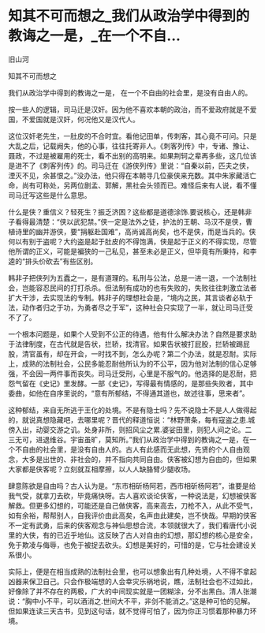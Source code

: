 # 知其不可而想之_我们从政治学中得到的教诲之一是，_在一个不自...

旧山河

知其不可而想之

我们从政治学中得到的教诲之一是， 在一个不自由的社会里，是没有自由人的。

按一些人的逻辑，司马迁是汉奸。因为他不喜欢本朝的政治，而不爱政府就是不爱国，不爱国就是汉奸，何况他又是汉代人。

这位汉奸老先生，一肚皮的不合时宜。看他记田单，传刺客，其心竟不可问。只是大乱之后，记载阙失，他的心事，往往托寄非人。《刺客列传》中，专诸、豫让、聂政，不过是被雇用的死士，看不出别的高明来。如果荆轲之辈再多些，这几位该是进不了《刺客列传》的。司马迁在《游侠列传》里说：“自秦以前，匹夫之侠，湮灭不见，余甚恨之。”没办法，他只得在本朝寻几位豪侠来充数。其中朱家藏活亡命，尚有可称处，另两位剧孟、郭解，黑社会头领而已。难怪后来有人说，看不懂司马迁写这些是什么意思。

什么是侠？重信义？轻死生？振乏济困？这些都是道德涂饰.要说核心，还是韩非子看得最清楚：“侠以武犯禁。”侠一定是法外之徒，护法的王朝、马汉不是侠，曹植诗里的幽并游侠，要“捐躯赴国难”，高尚诚高尚矣，也不是侠，而是当兵的。侠何以有别于盗呢？大约盗是起于肚皮的不得饱满，侠是起于正义的不得实现，尽管他所谓的正义，可能是褊狭的一己私见，甚至未必是正义，但毕竟有所秉持，和李逵的“排头价砍去”有些区别。

韩非子把侠列为五蠹之一，是有道理的。私刑与公法，总是一进一退，一个法制社会，岂能容忍民间的打打杀杀。但法制有成功的也有失败的，失败往往刺激立法者扩大干涉，去实现法的专制。韩非子的理想社会是，“境内之民，其言谈者必轨于法，动作者归之于功，为勇者尽之于军”，这种社会只实现了一半，就让司马迁受不了了。

一个根本问题是，如果个人受到不公正的待遇，他有什么解决办法？自然是要求助于法律制度，在古代就是告状，拦轿，找清官。如果告状被打屁股，拦轿被踢屁股，清官虽有，却在开会，一时找不到，怎么办呢？第二个办法，就是忍耐。实际上，成熟的法制社会，公民多能忍耐他所认为的不公平，因为他对法制的信心足够强，不会因一两件事而丧失。司马迁受刑，心里是不服气的。他选择的是忍耐，把怨气留在《史记》里发酵。一部《史记》，写得最有情感的，是那些失败者，其中委曲，如他在自序里说的，“意有所郁结，不得通其道也，故述往事，思来者”。

这种郁结，来自无所逃于王化的处境。不是有隐士吗？先不说隐士不是人人做得起的，就说真想隐藏吧，去哪里呢？晋代的释道恒说：“林野萧条，每有寇盗之患.城傍入出，动婴交游之讥。处身非所，则招风尘之累.婆娑田里，则犯人间之论。二三无可，进退维谷。宇宙虽旷，莫知所。”我们从政治学中得到的教诲之一是，在一个不自由的社会里，是没有自由人的。古人有此感而无此想，先贤的个人自由观念，大多是出世的、非社会的，并不指向共同自由。侠客被幻想为自由的，但如果大家都是侠客呢？立刻就互相摩擦，以人人缺胳臂少腿收场。

肆意陈欲是自由吗？古人认为是。“东市相斫杨阿若，西市相斫杨阿若”，谁要是给我气受，就拿刀去砍，毕竟痛快呀。古人喜欢谈论侠客，一种说法是，幻想被侠客解救。但更多幻想的，可能还是自己做侠客，高来高去，刀枪不入，从此不受气，如有余裕，帮帮别人，自我评价由此高矣，名声由此建矣，岂不快哉。早期的侠客不一定有武勇，后来的侠客观念与神仙思想合流，本领就很大了，我们看唐代小说里的大侠，有的已近乎地仙。这反映了古人对自由的幻想，那幻想的核心是安全，免于欺凌与侮辱，也免于被捉去砍头。幻想是美好的，可惜的是，它与社会建设关系很小。

实际上，便是在相当成熟的法制社会里，也可以想象出有几种处境，人不得不拿起凶器来保卫自己。只会作极端想的人会幸灾乐祸地说，瞧，法制社会也不过如此，好像除了并不存在的两极，广大的中间现实就是一团糊涂，分不出黑白。清人张潮说：“胸中小不平，可以酒消之.世间大不平，非剑不能消之。”这是种可怕的见解。但如果连读三天古书，见到这句话，就不觉得可怕了，因为你正习惯着那种暴力环境。